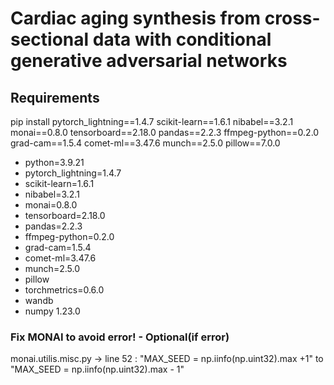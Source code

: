 # Cardiac aging synthesis from cross-sectional data with conditional generative adversarial networks

## Requirements
 pip install pytorch_lightning==1.4.7 scikit-learn==1.6.1 nibabel==3.2.1 monai==0.8.0 tensorboard==2.18.0 pandas==2.2.3 ffmpeg-python==0.2.0 grad-cam==1.5.4 comet-ml==3.47.6 munch==2.5.0 pillow==7.0.0
- python=3.9.21
- pytorch_lightning=1.4.7
- scikit-learn=1.6.1
- nibabel=3.2.1
- monai=0.8.0
- tensorboard=2.18.0
- pandas=2.2.3
- ffmpeg-python=0.2.0
- grad-cam=1.5.4
- comet-ml=3.47.6
- munch=2.5.0
- pillow
- torchmetrics=0.6.0
- wandb
- numpy 1.23.0

### Fix MONAI to avoid error! - Optional(if error)
monai.utilis.misc.py -> line 52 : "MAX_SEED = np.iinfo(np.uint32).max +1" to "MAX_SEED = np.iinfo(np.uint32).max - 1"
